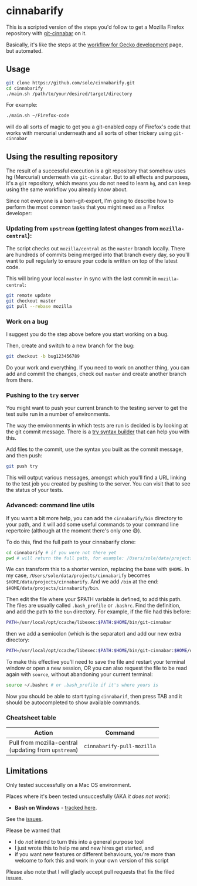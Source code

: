 # cinnabarify

This is a scripted version of the steps you'd follow to get a Mozilla Firefox repository with [git-cinnabar](https://github.com/glandium/git-cinnabar) on it.

Basically, it's like the steps at the [workflow for Gecko development](https://github.com/glandium/git-cinnabar/wiki/Mozilla:-A-git-workflow-for-Gecko-development) page, but automated.

## Usage

```bash
git clone https://github.com/sole/cinnabarify.git
cd cinnabarify
./main.sh /path/to/your/desired/target/directory
```

For example:

```bash
./main.sh ~/Firefox-code
```

will do all sorts of magic to get you a git-enabled copy of Firefox's code that works with mercurial underneath and all sorts of other trickery using `git-cinnabar`

## Using the resulting repository

The result of a successful execution is a git repository that somehow uses hg (Mercurial) underneath via `git-cinnabar`. But to all effects and purposes, it's a `git` repository, which means you do not need to learn `hg`, and can keep using the same workflow you already know about.

Since not everyone is a born-git-expert, I'm going to describe how to perform the most common tasks that you might need as a Firefox developer:

### Updating from `upstream` (getting latest changes from `mozilla-central`):

The script checks out `mozilla/central` as the `master` branch locally. There are hundreds of commits being merged into that branch every day, so you'll want to pull regularly to ensure your code is written on top of the latest code.

This will bring your local `master` in sync with the last commit in `mozilla-central`:

```bash
git remote update
git checkout master
git pull --rebase mozilla
```

### Work on a bug

I suggest you do the step above before you start working on a bug.

Then, create and switch to a new branch for the bug:

```bash
git checkout -b bug123456789
```

Do your work and everything. If you need to work on another thing, you can add and commit the changes, check out `master` and create another branch from there.

### Pushing to the `try` server

You might want to push your current branch to the testing server to get the test suite run in a number of environments.

The way the environments in which tests are run is decided is by looking at the git commit message. There is a [try syntax builder](https://mozilla-releng.net/trychooser/) that can help you with this.

<!--TODO: add some common try syntaxes-->

Add files to the commit, use the syntax you built as the commit message, and then push:

```bash
git push try
```

This will output various messages, amongst which you'll find a URL linking to the test job you created by pushing to the server. You can visit that to see the status of your tests.

<!--

MozReview is obsolete, but some of the git commands might be useful...

### Submitting patches to MozReview

It's advisable to use the MozReview interface to send patches for review rather than generating a patch and attaching it to Bugzilla, and even better: it's possible to send the patches using the command line!

#### Configuration 

But before you do that, you have to configure the repo you *cinnabarified*.

[Official instructions](http://mozilla-version-control-tools.readthedocs.io/en/latest/mozreview/install.html) are quite detailed, but in short, and using the same example directory `~/Firefox-code`:

```bash
cd ~/Firefox-code/
# Installs version-control-tools in ~/.mozbuild
./mach mercurial-setup
```

Edit your $PATH to include `$HOME/.mozbuild/version-control-tools/git/commands` (perhaps do it by editing your `~/.bashrc` file).

```bash
# still in ~/Firefox-code:
git mozreview configure  # and follow steps...
```

Some more config steps:

```bash
git config --global mozreview.nickname yourIRCnick # e.g. mine is sole
```

If you have a Mozilla LDAP account you can associate it with MozReview and it will allow you to do things such as request code to be merged ("landed"), trigger tests, etc. You run another command:

```bash
ssh -l yourLDAP-not-an-alias@mozilla.com reviewboard-hg.mozilla.org mozreview-ldap-associate
```

This will ask for a Bugzilla API Key. You can manage API keys from the [Bugzilla preferences](https://bugzilla.mozilla.org/userprefs.cgi?tab=apikey).

#### Sending patches to MozReview

Once everything is configured, you can initiate a review process by creating a commit message that contains the nicknames of your desired reviewer(s):

```bash
git add files-you-changed
git commit -m 'Bug 123456789 - Do ABC. r?nickname1,nickname2'
```

You can request reviews for as many people as you need, separated by commas.

And to send it to MozReview:

```bash
git mozreview push
```

It will:

- attach a patch to the bug (you can see this in the Bugzilla bug)
- request reviews from the people you mentioned
- print a URL for the review page. Here you can see the results of the review, respond to comments, etc...

If you're logged in, you can request to build and test the code on the `try` server, and once the reviews are positive, you can also request the code to be landed.

#### Fix a patch that had a typo and re-send again for review

Suppose you requested review of a patch which contained a typo. You can fix it locally, commit the fix and squash the changes into just one commit so it looks like it was right from the beginning:

```bash
# ... fix your typo, save files ...
git add files-with-typo
git commit -m 'typo'
# Now 'undo' the last two commits
git reset --soft HEAD~2
# Commit again with same syntax as before...
git commit -m 'Bug 123456789 - Do ABC. r?nickname1,nickname2'
# And send fixed patch
git mozreview push
```

The system is smart enough to detect it's the same bug, and so the URL for the review page will be the same.


#### Applying patches from MozReview to your local branch

This is in case that you want to apply somebody else's patches to your local code, but don't want to manually download and apply the diff. For example, if someone asks you to review a their implementation of a new feature and you want to run and validate it locally in addition to reviewing the code in itself.

First you need to find the {HASH} in the MozReview page: it's the hash displayed in a format such as `hg pull -r {HASH}`
The interface won't let you just select and copy the hash only, so copy the whole thing and paste it elsewhere, then copy the hash only and type this in your command line, but replace {HASH} with the actual hash!

```bash
git cinnabar fetch mozreview {HASH};
git cherry-pick FETCH_HEAD
```

This will retrieve the branch in the `mozreview` remote (it is set up automatically by `cinnabarify`), then will apply the patch to your current branch. So it is very advisable that you check out into a new branch before you run the `cherry-pick` command!

If the review contains more than one commit, you will want to apply all of those commits to your current branch. In that case, the `cherry-pick` parameter should be `..FETCH_HEAD`, like this:

```
git cherry-pick ..FETCH_HEAD
```

And it will apply each of the commits for you.

-->
### Advanced: command line utils

If you want a bit more help, you can add the `cinnabarify/bin` directory to your path, and it will add some useful commands to your command line repertoire (although at the moment there's only one 😅).

To do this, find the full path to your cinnabarify clone:

```bash
cd cinnabarify # if you were not there yet
pwd # will return the full path, for example: /Users/sole/data/projects/cinnabarify
```

We can transform this to a shorter version, replacing the base with `$HOME`. In my case, `/Users/sole/data/projects/cinnabarify` becomes `$HOME/data/projects/cinnabarify`. And we add `/bin` at the end: `$HOME/data/projects/cinnabarify/bin`.

Then edit the file where your $PATH variable is defined, to add this path. The files are usually called `.bash_profile` or `.bashrc`. Find the definition, and add the path to the `bin` directory. For example, if the file had this before:

```bash
PATH=/usr/local/opt/ccache/libexec:$PATH:$HOME/bin/git-cinnabar
```

then we add a semicolon (which is the separator) and add our new extra directory:

```bash
PATH=/usr/local/opt/ccache/libexec:$PATH:$HOME/bin/git-cinnabar:$HOME/data/projects/cinnabarify/bin
```

To make this effective you'll need to save the file and restart your terminal window or open a new session, OR you can also request the file to be read again with `source`, without abandoning your current terminal:

```bash
source ~/.bashrc # or .bash_profile if it's where yours is
```

Now you should be able to start typing `cinnabarif`, then press TAB and it should be autocompleted to show available commands.

### Cheatsheet table

| Action  | Command |
| ------- | --------- |
| Pull from mozilla-central<br />(updating from `upstream`) | `cinnabarify-pull-mozilla` |


## Limitations

Only tested successfully on a Mac OS environment.

Places where it's been tested unsuccesfully (AKA *it does not work*):
* **Bash on Windows** - [tracked here](https://github.com/sole/cinnabarify/issues/3).

See the [issues](https://github.com/sole/cinnabarify/issues).

Please be warned that
- I do *not* intend to turn this into a general purpose tool
- I just wrote this to help me and new hires get started, and 
- if you want new features or different behaviours, you're more than welcome to fork this and work in your own version of this script

Please also note that I will gladly accept pull requests that fix the filed issues.
